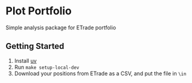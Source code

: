 # Plot Portfolio

Simple analysis package for ETrade portfolio

## Getting Started

1) Install [uv](https://docs.astral.sh/uv/)
2) Run `make setup-local-dev`
3) Download your positions from ETrade as a CSV, and put the file in `\in`